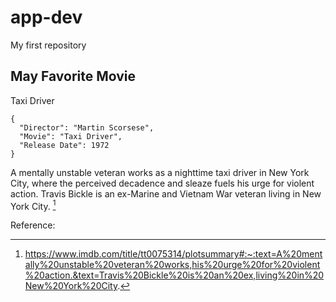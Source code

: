 # app-dev
My first repository

## May Favorite Movie
Taxi Driver
```
{
  "Director": "Martin Scorsese",
  "Movie": "Taxi Driver",
  "Release Date": 1972
}
```
A mentally unstable veteran works as a nighttime taxi driver in New York City, where the perceived decadence and sleaze fuels his urge for violent action. Travis Bickle is an ex-Marine and Vietnam War veteran living in New York City. [^1]

Reference:
[^1]: https://www.imdb.com/title/tt0075314/plotsummary#:~:text=A%20mentally%20unstable%20veteran%20works,his%20urge%20for%20violent%20action.&text=Travis%20Bickle%20is%20an%20ex,living%20in%20New%20York%20City.
